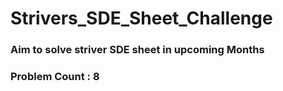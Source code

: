 # Strivers_SDE_Sheet_Challenge

### Aim to solve striver SDE sheet in upcoming Months 
### Problem Count : 8
